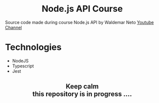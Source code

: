 <br />
<p align="center">
  <h1 align="center">Node.js API Course</h1>
</p>

Source code made during course Node.js API by Waldemar Neto [Youtube Channel](https://www.youtube.com/channel/UCqmJGTdcMIRXOZuukHZ8TqA)

# Technologies

- NodeJS
- Typescript
- Jest


<p align="center">
    <h2 align="center">Keep calm<br/>
    this repository is in progress ....</h2>
</p>